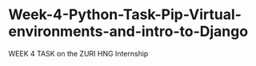 # Week-4-Python-Task-Pip-Virtual-environments-and-intro-to-Django
WEEK 4 TASK on the ZURI HNG Internship
